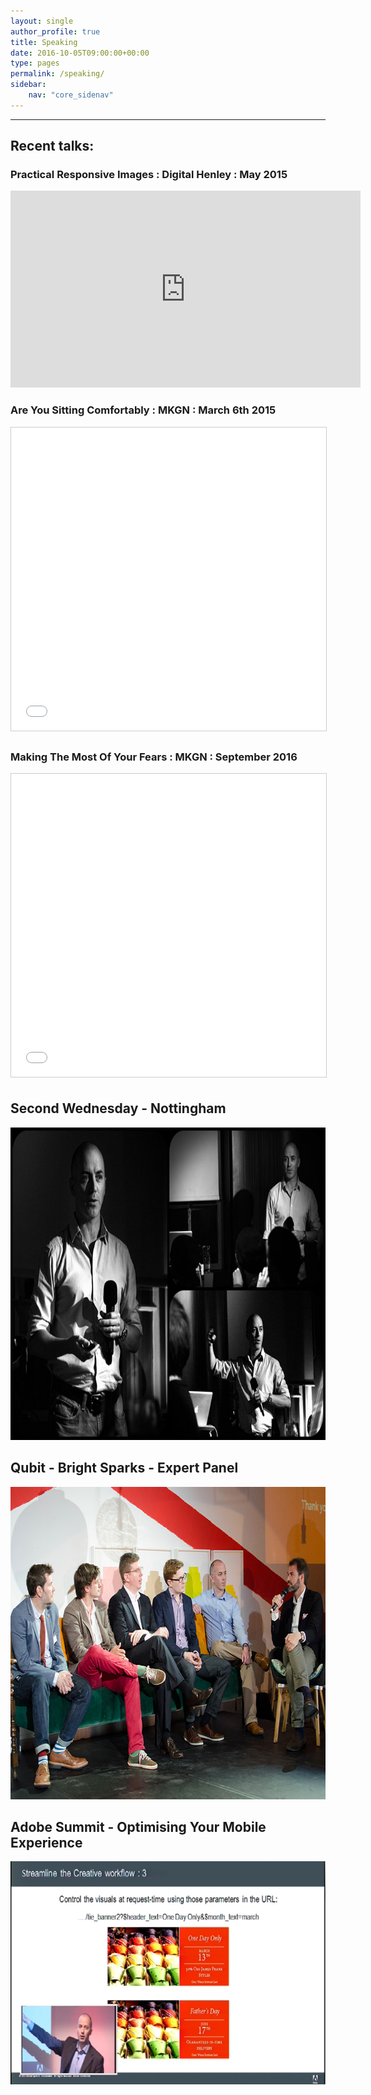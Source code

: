 ```yaml
---
layout: single
author_profile: true
title: Speaking
date: 2016-10-05T09:00:00+00:00
type: pages
permalink: /speaking/
sidebar:
    nav: "core_sidenav"
---
```

* * *

## Recent talks:

<div>
	<h3>Practical Responsive Images : Digital Henley : May 2015</h3>
	<p>
    <iframe width="560" height="315" src="https://www.youtube.com/embed/y-G0dmZWTpY" frameborder="0" allowfullscreen>
    </iframe>
  </p>
</div>


<div>
	<h3>Are You Sitting Comfortably : MKGN : March 6th 2015</h3>
	<p>
    <iframe style="border: 1px solid #CCC; border-width: 1px; margin-bottom: 5px; max-width: 100%;" src="//www.slideshare.net/slideshow/embed_code/45556253" width="700" height="485" frameborder="0" marginwidth="0" marginheight="0" scrolling="no" allowfullscreen="allowfullscreen">
    </iframe>
  </p>
</div>


<div>
	<h3>Making The Most Of Your Fears : MKGN : September 2016</h3>
	<p>
    <iframe style="border: 1px solid #CCC; border-width: 1px; margin-bottom: 5px; max-width: 100%;" src="//www.slideshare.net/slideshow/embed_code/key/ygPmJ7y71Eu4Hm" width="700" height="485" frameborder="0" marginwidth="0" marginheight="0" scrolling="no" allowfullscreen="allowfullscreen">
    </iframe>
  </p>
</div>

<div>
  <h2>Second Wednesday - Nottingham</h2>
	<img src="/images/secwed-700x500.jpg" width="700" height="500" class=" wp-image-2420" alt="Photo: Ben Lumley https://www.facebook.com/whatnotphoto" />			
</div>

<div>
  <h2>Qubit - Bright Sparks - Expert Panel</h2>
	<img src="/images/qubit-700x500.jpg" width="700" height="500" class=" wp-image-2420" alt="Qubit Bright Sparks - Ben Seymour" />			
</div>


<div>
  <h2>Adobe Summit - Optimising Your Mobile Experience</h2>
	<img src="/images/adobe-summit-ben-seymour.png" width="639" height="357" class=" wp-image-2420" alt="Adobe Summit - Ben Seymour" />			
</div>
